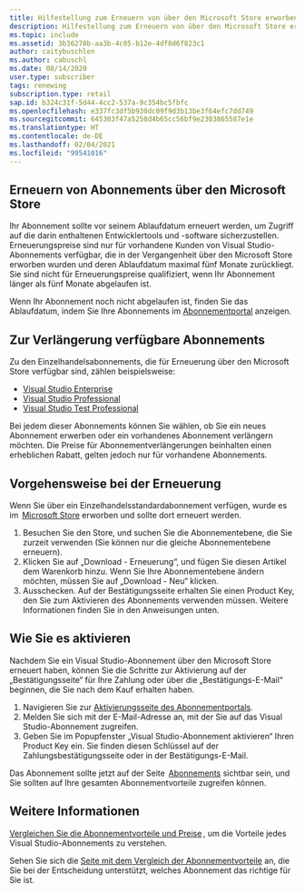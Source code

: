 ```yaml
---
title: Hilfestellung zum Erneuern von über den Microsoft Store erworbenen Visual Studio-Abonnements
description: Hilfestellung zum Erneuern von über den Microsoft Store erworbenen Visual Studio-Abonnements.
ms.topic: include
ms.assetid: 3b36270b-aa3b-4c05-b12e-4df8d6f823c1
author: caitybuschlen
ms.author: cabuschl
ms.date: 08/14/2020
user.type: subscriber
tags: renewing
subscription.type: retail
sap.id: b324c31f-5d44-4cc2-537a-9c354bc5fbfc
ms.openlocfilehash: e337fc3df5b930dc09f9d3b13be3f64efc7dd749
ms.sourcegitcommit: 645303f47a5258d4b65cc56bf9e2303865587e1e
ms.translationtype: HT
ms.contentlocale: de-DE
ms.lasthandoff: 02/04/2021
ms.locfileid: "99541016"
---
```

## <a name="renewing-subscriptions-through-microsoft-store"></a>Erneuern von Abonnements über den Microsoft Store 

Ihr Abonnement sollte vor seinem Ablaufdatum erneuert werden, um Zugriff auf die darin enthaltenen Entwicklertools und -software sicherzustellen. Erneuerungspreise sind nur für vorhandene Kunden von Visual Studio-Abonnements verfügbar, die in der Vergangenheit über den Microsoft Store erworben wurden und deren Ablaufdatum maximal fünf Monate zurückliegt. Sie sind nicht für Erneuerungspreise qualifiziert, wenn Ihr Abonnement länger als fünf Monate abgelaufen ist. 

Wenn Ihr Abonnement noch nicht abgelaufen ist, finden Sie das Ablaufdatum, indem Sie Ihre Abonnements im [Abonnementportal](https://my.visualstudio.com/subscriptions) anzeigen. 

## <a name="subscriptions-available-for-renewal"></a>Zur Verlängerung verfügbare Abonnements

Zu den Einzelhandelsabonnements, die für Erneuerung über den Microsoft Store verfügbar sind, zählen beispielsweise: 

* [Visual Studio Enterprise](https://www.microsoft.com/en-us/p/visual-studio-enterprise-subscription/DG7GMGF0DST4/0003?rtc=1&activetab=pivot:overviewtab) 
* [Visual Studio Professional](https://www.microsoft.com/p/visual-studio-professional-subscription/dg7gmgf0dst3?activetab=pivot%3aoverviewtab) 
* [Visual Studio Test Professional](https://www.microsoft.com/p/visual-studio-test-professional-subscription/dg7gmgf0dst6?activetab=pivot%3aoverviewtab) 

Bei jedem dieser Abonnements können Sie wählen, ob Sie ein neues Abonnement erwerben oder ein vorhandenes Abonnement verlängern möchten. Die Preise für Abonnementverlängerungen beinhalten einen erheblichen Rabatt, gelten jedoch nur für vorhandene Abonnements.  

## <a name="how-to-renew"></a>Vorgehensweise bei der Erneuerung 

Wenn Sie über ein Einzelhandelsstandardabonnement verfügen, wurde es im  [Microsoft Store](https://www.microsoft.com/store) erworben und sollte dort erneuert werden.  

1. Besuchen Sie den Store, und suchen Sie die Abonnementebene, die Sie zurzeit verwenden (Sie können nur die gleiche Abonnementebene erneuern). 
1. Klicken Sie auf „Download - Erneuerung“, und fügen Sie diesen Artikel dem Warenkorb hinzu. Wenn Sie Ihre Abonnementebene ändern möchten, müssen Sie auf „Download - Neu“ klicken.  
1. Ausschecken. Auf der Bestätigungsseite erhalten Sie einen Product Key, den Sie zum Aktivieren des Abonnements verwenden müssen. Weitere Informationen finden Sie in den Anweisungen unten. 

## <a name="how-to-activate"></a>Wie Sie es aktivieren  

Nachdem Sie ein Visual Studio-Abonnement über den Microsoft Store erneuert haben, können Sie die Schritte zur Aktivierung auf der „Bestätigungsseite“ für Ihre Zahlung oder über die „Bestätigungs-E-Mail“ beginnen, die Sie nach dem Kauf erhalten haben. 

1. Navigieren Sie zur [Aktivierungsseite des Abonnementportals](https://my.visualstudio.com/subscriptions/activate). 
1. Melden Sie sich mit der E-Mail-Adresse an, mit der Sie auf das Visual Studio-Abonnement zugreifen. 
1. Geben Sie im Popupfenster „Visual Studio-Abonnement aktivieren“ Ihren Product Key ein. Sie finden diesen Schlüssel auf der Zahlungsbestätigungsseite oder in der Bestätigungs-E-Mail. 

Das Abonnement sollte jetzt auf der Seite  [Abonnements](https://my.visualstudio.com/subscriptions) sichtbar sein, und Sie sollten auf Ihre gesamten Abonnementvorteile zugreifen können. 

## <a name="more-information"></a>Weitere Informationen 

[Vergleichen Sie die Abonnementvorteile und Preise](https://visualstudio.microsoft.com/vs/pricing/) , um die Vorteile jedes Visual Studio-Abonnements zu verstehen. 

Sehen Sie sich die [Seite mit dem Vergleich der Abonnementvorteile](https://visualstudio.microsoft.com/vs/benefits/) an, die Sie bei der Entscheidung unterstützt, welches Abonnement das richtige für Sie ist.